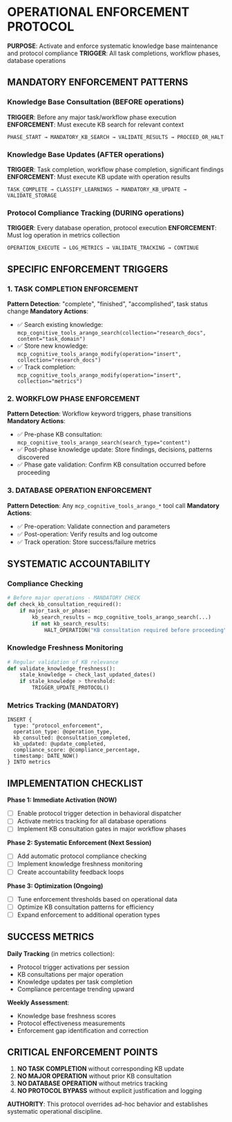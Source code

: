 <!-- FILE_MAP_BEGIN 
<!--
{"file_metadata":{"title":"Operational Enforcement Protocol","description":"Documentation detailing the operational enforcement protocol for systematic knowledge base maintenance, protocol compliance, and accountability within task workflows and database operations.","last_updated":"2025-07-31","type":"documentation"},"ai_instructions":"Analyze the document to identify and map logical sections based on the hierarchical headings and content themes. Ensure line numbers are precise and non-overlapping. Capture key elements such as code blocks, enforcement patterns, and critical protocol points that aid navigation and understanding. Provide clear, descriptive section names and descriptions that reflect the document's purpose and structure. Highlight important code snippets, tables, and enforcement triggers as key elements for quick reference.","sections":[{"name":"Operational Enforcement Protocol Overview","description":"Introduction to the protocol's purpose and triggers for enforcement across tasks, workflows, and database operations.","line_start":7,"line_end":11},{"name":"Mandatory Enforcement Patterns","description":"Detailed enforcement patterns categorized by operation timing: before, after, and during operations with associated triggers and enforcement steps.","line_start":12,"line_end":34},{"name":"Specific Enforcement Triggers","description":"Descriptions of enforcement triggers and mandatory actions for task completion, workflow phases, and database operations.","line_start":35,"line_end":57},{"name":"Systematic Accountability","description":"Accountability mechanisms including compliance checking, knowledge freshness monitoring, and metrics tracking with relevant code examples.","line_start":58,"line_end":90},{"name":"Implementation Checklist","description":"Stepwise phases for protocol activation, enforcement, and optimization with actionable checklist items.","line_start":91,"line_end":107},{"name":"Success Metrics","description":"Metrics for daily and weekly tracking of protocol effectiveness, knowledge base freshness, and enforcement gaps.","line_start":108,"line_end":120},{"name":"Critical Enforcement Points","description":"Key enforcement rules that must be followed to ensure protocol compliance and operational discipline.","line_start":121,"line_end":133}],"key_elements":[{"name":"Knowledge Base Consultation Code Block","description":"Code snippet illustrating the mandatory knowledge base search before operations.","line":17},{"name":"Knowledge Base Updates Code Block","description":"Code snippet showing the update process to the knowledge base after operations.","line":24},{"name":"Protocol Compliance Tracking Code Block","description":"Code snippet for logging operations during protocol execution for metrics collection.","line":31},{"name":"Task Completion Enforcement Actions","description":"List of mandatory actions and example function calls for enforcing task completion compliance.","line":38},{"name":"Workflow Phase Enforcement Actions","description":"Mandatory actions and pattern detections related to workflow phase transitions.","line":45},{"name":"Database Operation Enforcement Actions","description":"Mandatory pre- and post-operation validations and tracking for database operations.","line":52},{"name":"Compliance Checking Python Code","description":"Python function example enforcing mandatory knowledge base consultation before major operations.","line":61},{"name":"Knowledge Freshness Monitoring Python Code","description":"Python function example for regular validation of knowledge base relevance and triggering updates.","line":71},{"name":"Metrics Tracking AQL Code","description":"AQL query for inserting protocol enforcement metrics into the metrics collection.","line":80},{"name":"Implementation Checklist Phases","description":"Three-phase checklist outlining immediate activation, systematic enforcement, and ongoing optimization steps.","line":92},{"name":"Success Metrics Lists","description":"Enumerated daily and weekly metrics used to assess protocol effectiveness and knowledge base status.","line":109},{"name":"Critical Enforcement Points List","description":"Enumerated critical rules that enforce protocol compliance and prevent bypassing enforcement.","line":122}]}
-->
<!-- FILE_MAP_END -->

# OPERATIONAL ENFORCEMENT PROTOCOL

**PURPOSE**: Activate and enforce systematic knowledge base maintenance and protocol compliance
**TRIGGER**: All task completions, workflow phases, database operations

## MANDATORY ENFORCEMENT PATTERNS

### Knowledge Base Consultation (BEFORE operations)
**TRIGGER**: Before any major task/workflow phase execution
**ENFORCEMENT**: Must execute KB search for relevant context
```
PHASE_START → MANDATORY_KB_SEARCH → VALIDATE_RESULTS → PROCEED_OR_HALT
```

### Knowledge Base Updates (AFTER operations)
**TRIGGER**: Task completion, workflow phase completion, significant findings
**ENFORCEMENT**: Must execute KB update with operation results
```
TASK_COMPLETE → CLASSIFY_LEARNINGS → MANDATORY_KB_UPDATE → VALIDATE_STORAGE
```

### Protocol Compliance Tracking (DURING operations)
**TRIGGER**: Every database operation, protocol execution
**ENFORCEMENT**: Must log operation in metrics collection
```
OPERATION_EXECUTE → LOG_METRICS → VALIDATE_TRACKING → CONTINUE
```

## SPECIFIC ENFORCEMENT TRIGGERS

### 1. TASK COMPLETION ENFORCEMENT
**Pattern Detection**: "complete", "finished", "accomplished", task status change
**Mandatory Actions**:
- ✅ Search existing knowledge: `mcp_cognitive_tools_arango_search(collection="research_docs", content="task_domain")`
- ✅ Store new knowledge: `mcp_cognitive_tools_arango_modify(operation="insert", collection="research_docs")`
- ✅ Track completion: `mcp_cognitive_tools_arango_modify(operation="insert", collection="metrics")`

### 2. WORKFLOW PHASE ENFORCEMENT
**Pattern Detection**: Workflow keyword triggers, phase transitions
**Mandatory Actions**:
- ✅ Pre-phase KB consultation: `mcp_cognitive_tools_arango_search(search_type="content")`
- ✅ Post-phase knowledge update: Store findings, decisions, patterns discovered
- ✅ Phase gate validation: Confirm KB consultation occurred before proceeding

### 3. DATABASE OPERATION ENFORCEMENT
**Pattern Detection**: Any `mcp_cognitive_tools_arango_*` tool call
**Mandatory Actions**:
- ✅ Pre-operation: Validate connection and parameters
- ✅ Post-operation: Verify results and log outcome
- ✅ Track operation: Store success/failure metrics

## SYSTEMATIC ACCOUNTABILITY

### Compliance Checking
```python
# Before major operations - MANDATORY CHECK
def check_kb_consultation_required():
    if major_task_or_phase:
        kb_search_results = mcp_cognitive_tools_arango_search(...)
        if not kb_search_results:
            HALT_OPERATION("KB consultation required before proceeding")
```

### Knowledge Freshness Monitoring
```python
# Regular validation of KB relevance
def validate_knowledge_freshness():
    stale_knowledge = check_last_updated_dates()
    if stale_knowledge > threshold:
        TRIGGER_UPDATE_PROTOCOL()
```

### Metrics Tracking (MANDATORY)
```aql
INSERT {
  type: "protocol_enforcement",
  operation_type: @operation_type,
  kb_consulted: @consultation_completed,
  kb_updated: @update_completed,
  compliance_score: @compliance_percentage,
  timestamp: DATE_NOW()
} INTO metrics
```

## IMPLEMENTATION CHECKLIST

**Phase 1: Immediate Activation (NOW)**
- [ ] Enable protocol trigger detection in behavioral dispatcher
- [ ] Activate metrics tracking for all database operations
- [ ] Implement KB consultation gates in major workflow phases

**Phase 2: Systematic Enforcement (Next Session)**
- [ ] Add automatic protocol compliance checking
- [ ] Implement knowledge freshness monitoring
- [ ] Create accountability feedback loops

**Phase 3: Optimization (Ongoing)**
- [ ] Tune enforcement thresholds based on operational data
- [ ] Optimize KB consultation patterns for efficiency
- [ ] Expand enforcement to additional operation types

## SUCCESS METRICS

**Daily Tracking** (in metrics collection):
- Protocol trigger activations per session
- KB consultations per major operation
- Knowledge updates per task completion
- Compliance percentage trending upward

**Weekly Assessment**:
- Knowledge base freshness scores
- Protocol effectiveness measurements
- Enforcement gap identification and correction

## CRITICAL ENFORCEMENT POINTS

1. **NO TASK COMPLETION** without corresponding KB update
2. **NO MAJOR OPERATION** without prior KB consultation
3. **NO DATABASE OPERATION** without metrics tracking
4. **NO PROTOCOL BYPASS** without explicit justification and logging

**AUTHORITY**: This protocol overrides ad-hoc behavior and establishes systematic operational discipline.
